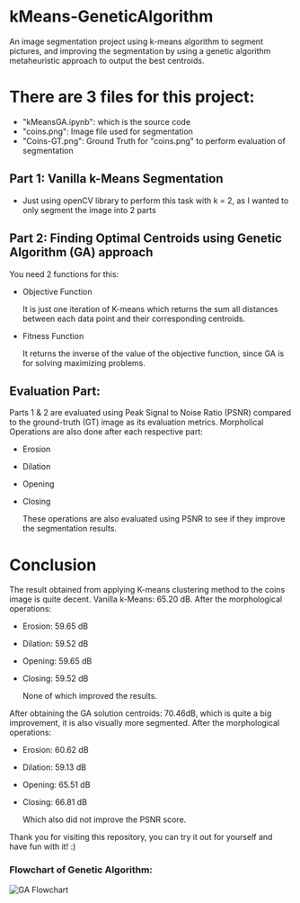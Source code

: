 # kMeans-GeneticAlgorithm
An image segmentation project using k-means algorithm to segment pictures, and improving the segmentation by using a genetic algorithm metaheuristic approach to output the best centroids.

# There are 3 files for this project:
- "kMeansGA.ipynb": which is the source code
- "coins.png": Image file used for segmentation
- "Coins-GT.png": Ground Truth for "coins.png" to perform evaluation of segmentation

## Part 1: Vanilla k-Means Segmentation
- Just using openCV library to perform this task with k = 2, as I wanted to only segment the image into 2 parts
  
## Part 2: Finding Optimal Centroids using Genetic Algorithm (GA) approach
You need 2 functions for this:

- Objective Function

  It is just one iteration of K-means which returns the sum all distances between each data point and their corresponding centroids.

- Fitness Function

  It returns the inverse of the value of the objective function, since GA is for solving maximizing problems.

## Evaluation Part:
Parts 1 & 2 are evaluated using Peak Signal to Noise Ratio (PSNR) compared to the ground-truth (GT) image as its evaluation metrics.
Morpholical Operations are also done after each respective part:
- Erosion
- Dilation
- Opening
- Closing

  These operations are also evaluated using PSNR to see if they improve the segmentation results.

# Conclusion
The result obtained from applying K-means clustering method to the coins image is quite decent.
Vanilla k-Means: 65.20 dB. 
After the morphological operations:
- Erosion: 59.65 dB
- Dilation: 59.52 dB
- Opening: 59.65 dB
- Closing: 59.52 dB

  None of which improved the results.

After obtaining the GA solution centroids: 70.46dB, which is quite a big improvement, 
it is also visually more segmented.
After the morphological operations:
- Erosion: 60.62 dB
- Dilation: 59.13 dB
- Opening: 65.51 dB
- Closing: 66.81 dB

  Which also did not improve the PSNR score.

Thank you for visiting this repository, you can try it out for yourself and have fun with it! :) 

### Flowchart of Genetic Algorithm:
![GA Flowchart](https://github.com/s7eady/kMeans-GeneticAlgorithm/assets/152954536/7e8e034b-32d6-4a00-aebd-5b69e97b4bb2)
